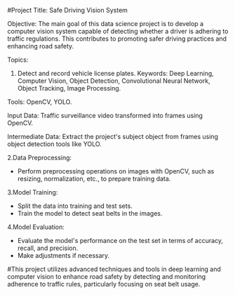 #Project Title: Safe Driving Vision System

Objective: The main goal of this data science project is to develop a computer vision system capable of detecting whether a driver is adhering to traffic regulations. This contributes to promoting safer driving practices and enhancing road safety.

Topics:
1. Detect and record vehicle license plates.
   Keywords: Deep Learning, Computer Vision, Object Detection, Convolutional Neural Network, Object Tracking, Image Processing.

Tools: OpenCV, YOLO.

Input Data: Traffic surveillance video transformed into frames using OpenCV.

Intermediate Data: Extract the project's subject object from frames using object detection tools like YOLO.

2.Data Preprocessing:
- Perform preprocessing operations on images with OpenCV, such as resizing, normalization, etc., to prepare training data.

3.Model Training:
- Split the data into training and test sets.
- Train the model to detect seat belts in the images.

4.Model Evaluation:
- Evaluate the model's performance on the test set in terms of accuracy, recall, and precision.
- Make adjustments if necessary.

#This project utilizes advanced techniques and tools in deep learning and computer vision to enhance road safety by detecting and monitoring adherence to traffic rules, particularly focusing on seat belt usage.
